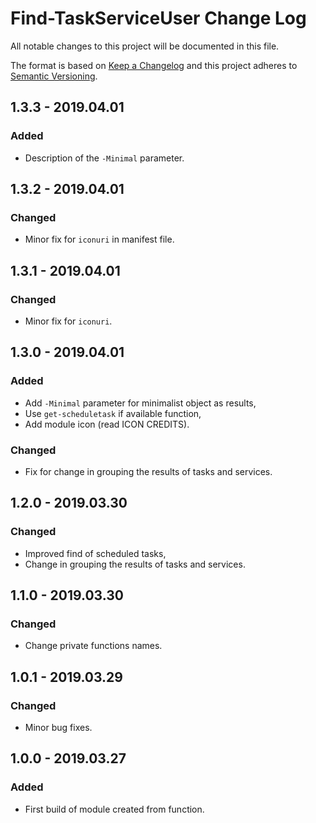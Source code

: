 # Find-TaskServiceUser Change Log

All notable changes to this project will be documented in this file.

The format is based on [Keep a Changelog](http://keepachangelog.com/) and this project adheres to [Semantic Versioning](http://semver.org/).

## 1.3.3 - 2019.04.01
### Added
- Description of the `-Minimal` parameter.
## 1.3.2 - 2019.04.01
### Changed
- Minor fix for `iconuri` in manifest file.
## 1.3.1 - 2019.04.01
### Changed
- Minor fix for `iconuri`.
## 1.3.0 - 2019.04.01
### Added
- Add `-Minimal` parameter for minimalist object as results,
- Use `get-scheduletask` if available function,
- Add module icon (read ICON CREDITS).
### Changed
- Fix for change in grouping the results of tasks and services.
## 1.2.0 - 2019.03.30
### Changed
- Improved find of scheduled tasks,
- Change in grouping the results of tasks and services. 
## 1.1.0 - 2019.03.30
### Changed
- Change private functions names.
## 1.0.1 - 2019.03.29
### Changed
- Minor bug fixes.
## 1.0.0 - 2019.03.27
### Added
- First build of module created from function.
